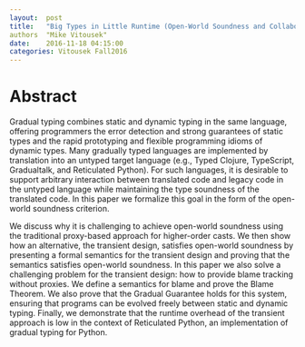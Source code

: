 ```yaml
--- 
layout:  post 
title:   "Big Types in Little Runtime (Open-World Soundness and Collaborative Blame for Gradual Type Systems)"
authors  "Mike Vitousek" 
date:    2016-11-18 04:15:00 
categories: Vitousek Fall2016
--- 
```


# Abstract

Gradual typing combines static and dynamic typing in the same language, offering programmers the error detection and strong guarantees of static types and the rapid prototyping and flexible programming idioms of dynamic types. Many gradually typed languages are implemented by translation into an untyped target language (e.g., Typed Clojure, TypeScript, Gradualtalk, and Reticulated Python). For such languages, it is desirable to support arbitrary interaction between translated code and legacy code in the untyped language while maintaining the type soundness of the translated code. In this paper we formalize this goal in the form of the open-world soundness criterion.

We discuss why it is challenging to achieve open-world soundness using the traditional proxy-based approach for higher-order casts. We then show how an alternative, the transient design, satisfies open-world soundness by presenting a formal semantics for the transient design and proving that the semantics satisfies open-world soundness. In this paper we also solve a challenging problem for the transient design: how to provide blame tracking without proxies. We define a semantics for blame and prove the Blame Theorem. We also prove that the Gradual Guarantee holds for this system, ensuring that programs can be evolved freely between static and dynamic typing. Finally, we demonstrate that the runtime overhead of the transient approach is low in the context of Reticulated Python, an implementation of gradual typing for Python.
